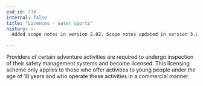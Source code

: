 ```yaml
---
esd_id: 738
internal: false
title: "Licences - water sports"
history: >-
  Added scope notes in version 2.02. Scope notes updated in version 3.00 to include relevant legislation. Term name changed from 'Licence - water sports' to 'Licences - water sports' in version 3.00.

---
```


Providers of certain adventure activities are required to undergo inspection of their safety management systems and become licensed. This licensing scheme only applies to those who offer activities to young people under the age of 18 years and who operate these activities in a commercial manner.

